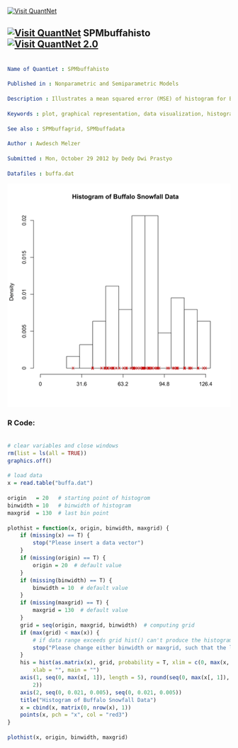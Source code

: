 
[<img src="https://github.com/QuantLet/Styleguide-and-FAQ/blob/master/pictures/banner.png" width="888" alt="Visit QuantNet">](http://quantlet.de/)

## [<img src="https://github.com/QuantLet/Styleguide-and-FAQ/blob/master/pictures/qloqo.png" alt="Visit QuantNet">](http://quantlet.de/) **SPMbuffahisto** [<img src="https://github.com/QuantLet/Styleguide-and-FAQ/blob/master/pictures/QN2.png" width="60" alt="Visit QuantNet 2.0">](http://quantlet.de/)

```yaml

Name of QuantLet : SPMbuffahisto

Published in : Nonparametric and Semiparametric Models

Description : Illustrates a mean squared error (MSE) of histogram for Buffalo snowfall data.

Keywords : plot, graphical representation, data visualization, histogram, mse

See also : SPMbuffagrid, SPMbuffadata

Author : Awdesch Melzer

Submitted : Mon, October 29 2012 by Dedy Dwi Prastyo

Datafiles : buffa.dat

```

![Picture1](SPMbuffahisto-1.png)


### R Code:
```r

# clear variables and close windows
rm(list = ls(all = TRUE))
graphics.off()

# load data
x = read.table("buffa.dat")

origin   = 20   # starting point of histogrom
binwidth = 10   # binwidth of histogram
maxgrid  = 130  # last bin point

plothist = function(x, origin, binwidth, maxgrid) {
    if (missing(x) == T) {
        stop("Please insert a data vector")
    }
    if (missing(origin) == T) {
        origin = 20  # default value
    }
    if (missing(binwidth) == T) {
        binwidth = 10  # default value
    }
    if (missing(maxgrid) == T) {
        maxgrid = 130  # default value
    }
    grid = seq(origin, maxgrid, binwidth)  # computing grid
    if (max(grid) < max(x)) {
        # if data range exceeds grid hist() can't produce the histogram
        stop("Please change either binwidth or maxgrid, such that the largest value of x is included")
    }
    his = hist(as.matrix(x), grid, probability = T, xlim = c(0, max(x, grid)), axes = F, 
        xlab = "", main = "")
    axis(1, seq(0, max(x[, 1]), length = 5), round(seq(0, max(x[, 1]), length = 5), 
        2))
    axis(2, seq(0, 0.021, 0.005), seq(0, 0.021, 0.005))
    title("Histogram of Buffalo Snowfall Data")
    x = cbind(x, matrix(0, nrow(x), 1))
    points(x, pch = "x", col = "red3")
}

plothist(x, origin, binwidth, maxgrid)
```
